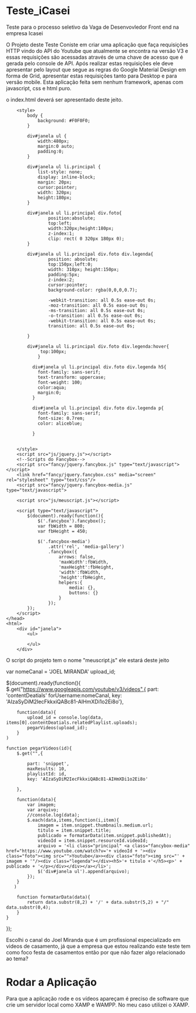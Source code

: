 # Teste_iCasei
Teste para o processo seletivo da Vaga de Desenvovledor Front end na empresa Icasei


O Projeto deste Teste Coniste em criar uma aplicação que faça requisições HTTP vindo do API do Youtube que atualmente se encontra na versão V3 
e essas requisições são acessadas através de uma chave de acesso que é gerada pelo console de API. Após realizar estas requisições ele deve 
apresentar pelo layout que segue as regras do Google Material Design em forma de Grid, apresentar estas requisições tanto para Desktop
e para versão mobile. Esta aplicação feita sem nenhum framework, apenas com javascript, css e html puro. 


o index.html deverá ser apresentado deste jeito.

<html lang="pt">
    <head>
        <title>Galeria de Videos </title>
        <meta charset="utf-8">
        <meta name="viewport" content="width=device-width, initial-scale=1, maximum-scale=1">
        
        <style>
            body {
                background: #F0F0F0;
            }
            
            div#janela ul {
                width:480px;
                margin:0 auto;
                padding:0;
            }
            
            div#janela ul li.principal {
                list-style: none;
                display: inline-block;
                margin: 20px;
                cursor:pointer;
                width: 320px;
                height:180px;
            }   

            div#janela ul li.principal div.foto{
                    position:absolute;
                    top:left;
                    width:320px;height:180px;
                    z-index:1;
                    clip: rect( 0 320px 180px 0);
            }

            div#janela ul li.principal div.foto div.legenda{
                    position: absolute;
                    top:150px;left:0;
                    width: 310px; height:150px;
                    padding:5px;
                    z-index:2;
                    cursor:pointer;
                    background-color: rgba(0,0,0,0.7);

                    -webkit-transition: all 0.5s ease-out 0s;
                    -moz-transition: all 0.5s ease-out 0s;
                    -ms-transition: all 0.5s ease-out 0s;
                    -o-transition: all 0.5s ease-out 0s;
                    -webkit-transition: all 0.5s ease-out 0s;
                    transition: all 0.5s ease-out 0s;

            }

            div#janela ul li.principal div.foto div.legenda:hover{
                 top:100px;   
                }

              div#janela ul li.principal div.foto div.legenda h5{
                font-family: sans-serif;
                text-transform: uppercase;
                font-weight: 100;
                color:aqua;
                margin:0;
              }

              div#janela ul li.principal div.foto div.legenda p{
                font-family: sans-serif;
                font-size: 0.7rem;
                color: aliceblue;

              }

            
        </style>
        <script src="js/jquery.js"></script>  
        <!--Scripts do Fancybox-->
        <script src="fancy/jquery.fancybox.js" type="text/javascript"></script>
        <link href="fancy/jquery.fancybox.css" media="screen" rel="stylesheet" type="text/css"/>
        <script src="fancy/jquery.fancybox-media.js" type="text/javascript">

        <script src="js/meuscript.js"></script>

        <script type="text/javascript">
            $(document).ready(function(){
                $('.fancybox').fancybox();
                var fbWidth = 800;
                var fbHeight = 450;

                $('.fancybox-media')
                    .attr('rel', 'media-gallery')
                    .fancybox({
                        arrows: false,
                        'maxWidth':fbWidth,
                        'maxHeight':fbHeight,
                        'width':fbWidth,
                        'height':fbHeight,
                        helpers:{
                            media: {},
                            buttons: {}
                        }
                    });
            });
        </script>
    </head>
    <html>
        <div id="janela">
            <ul>
            
            </ul>
        </div>

        
    
</html>



O script do projeto tem o nome "meuscript.js" ele estará deste jeito

var nomeCanal = 'JOEL MIRANDA'
upload_id; 

$(document).ready(function(){
	$.get("https://www.googleapis.com/youtube/v3/videos",{
		part: 'contentDeatials'
		forUsername:nomeCanal,
		key: 'AIzaSyDiM2IecFkkxiQABc81-AIHmXDi1o2Ei8o'},

		function(data){
			upload_id = console.log(data, items[0].contentDeatials.relatedPlaylist.uploads);
			pegarVideos(upload_id);
		}
	)

	function pegarVideos(id){
		$.get("",{

			part: 'snippet',
			maxResults: 10,
			playlistId: id,
			key: 'AIzaSyDiM2IecFkkxiQABc81-AIHmXDi1o2Ei8o'

		},

		function(data){
			var imagem;
			var arquivo;
			//console.log(data);
			$.each(data,items,function(i,item){
				imagem = item.snippet.thumbnails.medium.url;
				titulo = item.snippet.title;
				publicado = formatarData(item.snippet.publishedAt);
				videoId = item.snippet.resourceId.videoId;
				arquivo = '<li class="principal" <a class="fancybox-media" href="https://www.youtube.com/watch?v='+ videoId + '><div class="foto"><img src="">Youtube</a>><div class="foto"><img src="' + imagem + '"/><div class="legenda"></div><h5>'+ titulo +'</h5><p>' + publicado + '</p></div></div></a></li>';
				$('div#janela ul').append(arquivo);
			});
		}
	   )

		function formatarData(data){
			return data.substr(8,2) + '/' + data.substr(5,2) + "/" data.substr(0,4);		
		}
	}
});



Escolhi o canal do Joel Miranda que é um profissional especializado em videos de casamento, já que a empresa que estou realizando este teste 
tem como foco festa de casamentos então por que não fazer algo relacionado ao tema? 


# Rodar a Aplicação

Para que a aplicação rode e os vídeos apareçam é preciso de software que crie um servidor local como XAMP e WAMPP. No meu caso utilizei o XAMP. 












